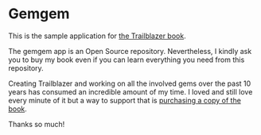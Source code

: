 # Gemgem

This is the sample application for [the Trailblazer book](https://leanpub.com/trailblazer).

The gemgem app is an Open Source repository. Nevertheless, I kindly ask you to buy my book even if you can learn everything you need from this repository.

Creating Trailblazer and working on all the involved gems over the past 10 years has consumed an incredible amount of my time. I loved and still love every minute of it but a way to support that is [purchasing a copy of the book](https://leanpub.com/trailblazer).

Thanks so much!